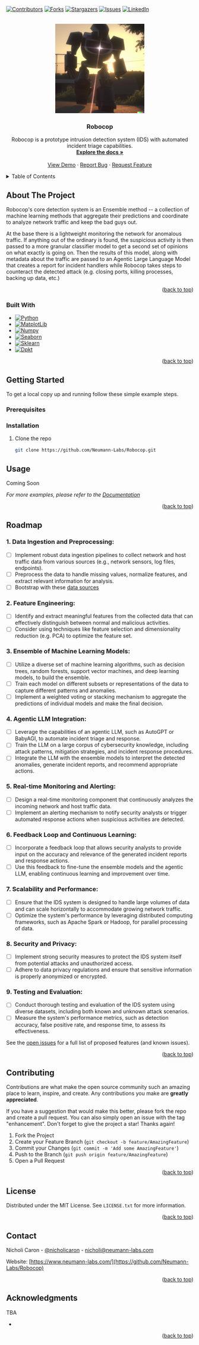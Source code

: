 <a name="readme-top"></a>

<!-- PROJECT SHIELDS -->
<!--
*** I'm using markdown "reference style" links for readability.
*** Reference links are enclosed in brackets [ ] instead of parentheses ( ).
*** See the bottom of this document for the declaration of the reference variables
*** for contributors-url, forks-url, etc. This is an optional, concise syntax you may use.
*** https://www.markdownguide.org/basic-syntax/#reference-style-links
-->
[![Contributors][contributors-shield]][contributors-url]
[![Forks][forks-shield]][forks-url]
[![Stargazers][stars-shield]][stars-url]
[![Issues][issues-shield]][issues-url]
[![LinkedIn][linkedin-shield]][linkedin-url]



<!-- PROJECT LOGO -->
<br />
<div align="center">
  <a href="https://github.com/Neumann-Labs/Robocop">
    <img src="images/logo.png" alt="Logo" width="240" height="240">
  </a>

<h3 align="center">Robocop</h3>

  <p align="center">
Robocop is a prototype intrusion detection system (IDS) with automated incident
triage capabilities. 
<br />
    <a href="https://github.com/Neumann-Labs/Robocop"><strong>Explore the docs »</strong></a>
    <br />
    <br />
    <a href="https://github.com/Neumann-Labs/Robocop">View Demo</a>
    ·
    <a href="https://github.com/Neumann-Labs/Robocop/issues/new?labels=bug&template=bug-report---.md">Report Bug</a>
    ·
    <a href="https://github.com/Neumann-Labs/Robocop/issues/new?labels=enhancement&template=feature-request---.md">Request Feature</a>
  </p>
</div>



<!-- TABLE OF CONTENTS -->
<details>
  <summary>Table of Contents</summary>
  <ol>
    <li>
      <a href="#about-the-project">About The Project</a>
      <ul>
        <li><a href="#built-with">Built With</a></li>
      </ul>
    </li>
    <li>
      <a href="#getting-started">Getting Started</a>
      <ul>
        <li><a href="#prerequisites">Prerequisites</a></li>
        <li><a href="#installation">Installation</a></li>
      </ul>
    </li>
    <li><a href="#usage">Usage</a></li>
    <li><a href="#roadmap">Roadmap</a></li>
    <li><a href="#contributing">Contributing</a></li>
    <li><a href="#license">License</a></li>
    <li><a href="#contact">Contact</a></li>
    <li><a href="#acknowledgments">Acknowledgments</a></li>
  </ol>
</details>



<!-- ABOUT THE PROJECT -->
## About The Project

Robocop's core detection system is an Ensemble method -- a collection of machine 
learning methods that aggregate their predictions and coordinate to
analyze network traffic and keep the bad guys out. 

At the base there is a lightweight monitoring the network for anomalous traffic. If anything out of the ordinary is found, the suspicious activity is then passed to a more granular classifier model to get a second set of opinions on what exactly is going on. Then the results of this model, along with metadata about the traffic are passed to an Agentic Large Language Model that creates a report for incident handlers while Robocop takes steps to counteract the detected attack (e.g. closing ports, killing processes, backing up data, etc.)

<p align="right">(<a href="#readme-top">back to top</a>)</p>



### Built With

* [![Python][python]][python-url]
* [![MatplotLib][matplotlib]][matplotlib-url]
* [![Numpy][numpy]][numpy-url]
* [![Seaborn][seaborn]][seaborn-url]
* [![Sklearn][sklearn]][sklearn-url]
* [![Dpkt][dpkt]][dpkt-url]

<p align="right">(<a href="#readme-top">back to top</a>)</p>



<!-- GETTING STARTED -->
## Getting Started

To get a local copy up and running follow these simple example steps.

### Prerequisites

### Installation

1. Clone the repo
   ```sh
   git clone https://github.com/Neumann-Labs/Robocop.git
   ```
   <!-- USAGE EXAMPLES -->
## Usage

Coming Soon

 _For more examples, please refer to the [Documentation](https://neumann-labs.com/Robocop)_ 

<p align="right">(<a href="#readme-top">back to top</a>)</p>



<!-- ROADMAP -->
## Roadmap

### 1. Data Ingestion and Preprocessing:
- [ ] Implement robust data ingestion pipelines to collect network and host traffic data from various sources (e.g., network sensors, log files, endpoints).
- [ ] Preprocess the data to handle missing values, normalize features, and extract relevant information for analysis.
- [ ] Bootstrap with these [data sources](https://github.com/nicholicaron/robocop/blob/main/data.md)
### 2. Feature Engineering:
- [ ] Identify and extract meaningful features from the collected data that can effectively distinguish between normal and malicious activities.
- [ ] Consider using techniques like feature selection and dimensionality reduction (e.g. PCA) to optimize the feature set.
### 3. Ensemble of Machine Learning Models:
- [ ] Utilize a diverse set of machine learning algorithms, such as decision trees, random forests, support vector machines, and deep learning models, to build the ensemble.
- [ ] Train each model on different subsets or representations of the data to capture different patterns and anomalies.
- [ ] Implement a weighted voting or stacking mechanism to aggregate the predictions of individual models and make the final decision.
### 4. Agentic LLM Integration:
- [ ] Leverage the capabilities of an agentic LLM, such as AutoGPT or BabyAGI, to automate incident triage and response.
- [ ] Train the LLM on a large corpus of cybersecurity knowledge, including attack patterns, mitigation strategies, and incident response procedures.
- [ ] Integrate the LLM with the ensemble models to interpret the detected anomalies, generate incident reports, and recommend appropriate actions.
### 5. Real-time Monitoring and Alerting:
- [ ] Design a real-time monitoring component that continuously analyzes the incoming network and host traffic data.
- [ ] Implement an alerting mechanism to notify security analysts or trigger automated response actions when suspicious activities are detected.
### 6. Feedback Loop and Continuous Learning:
- [ ] Incorporate a feedback loop that allows security analysts to provide input on the accuracy and relevance of the generated incident reports and response actions.
- [ ] Use this feedback to fine-tune the ensemble models and the agentic LLM, enabling continuous learning and improvement over time.
### 7. Scalability and Performance:
- [ ] Ensure that the IDS system is designed to handle large volumes of data and can scale horizontally to accommodate growing network traffic.
- [ ] Optimize the system's performance by leveraging distributed computing frameworks, such as Apache Spark or Hadoop, for parallel processing of data.
### 8. Security and Privacy:
- [ ] Implement strong security measures to protect the IDS system itself from potential attacks and unauthorized access.
- [ ] Adhere to data privacy regulations and ensure that sensitive information is properly anonymized or encrypted.
### 9. Testing and Evaluation:
- [ ] Conduct thorough testing and evaluation of the IDS system using diverse datasets, including both known and unknown attack scenarios.
- [ ] Measure the system's performance metrics, such as detection accuracy, false positive rate, and response time, to assess its effectiveness.

See the [open issues](https://github.com/Neumann-Labs/Robocop/issues) for a full list of proposed features (and known issues).

<p align="right">(<a href="#readme-top">back to top</a>)</p>

<!-- CONTRIBUTING -->
## Contributing

Contributions are what make the open source community such an amazing place to learn, inspire, and create. Any contributions you make are **greatly appreciated**.

If you have a suggestion that would make this better, please fork the repo and create a pull request. You can also simply open an issue with the tag "enhancement".
Don't forget to give the project a star! Thanks again!

1. Fork the Project
2. Create your Feature Branch (`git checkout -b feature/AmazingFeature`)
3. Commit your Changes (`git commit -m 'Add some AmazingFeature'`)
4. Push to the Branch (`git push origin feature/AmazingFeature`)
5. Open a Pull Request

<p align="right">(<a href="#readme-top">back to top</a>)</p>



<!-- LICENSE -->
## License 

Distributed under the MIT License. See `LICENSE.txt` for more information.

<p align="right">(<a href="#readme-top">back to top</a>)</p>





<!-- CONTACT -->
## Contact

Nicholi Caron - [@nicholicaron](https://twitter.com/nicholicaron) - nicholi@neumann-labs.com

Website: [https://www.neumann-labs.com/](https://github.com/Neumann-Labs/Robocop)

<p align="right">(<a href="#readme-top">back to top</a>)</p>



<!-- ACKNOWLEDGMENTS -->
## Acknowledgments
TBA
* []()

<p align="right">(<a href="#readme-top">back to top</a>)</p>



<!-- MARKDOWN LINKS & IMAGES -->
<!-- https://www.markdownguide.org/basic-syntax/#reference-style-links -->
[contributors-shield]: https://img.shields.io/github/contributors/Neumann-Labs/Robocop.svg?style=for-the-badge
[contributors-url]: https://github.com/Neumann-Labs/Robocop/graphs/contributors
[forks-shield]: https://img.shields.io/github/forks/Neumann-Labs/Robocop.svg?style=for-the-badge
[forks-url]: https://github.com/Neumann-Labs/Robocop/network/members
[stars-shield]: https://img.shields.io/github/stars/Neumann-Labs/Robocop.svg?style=for-the-badge
[stars-url]: https://github.com/Neumann-Labs/Robocop/stargazers
[issues-shield]: https://img.shields.io/github/issues/Neumann-Labs/Robocop.svg?style=for-the-badge
[issues-url]: https://github.com/Neumann-Labs/Robocop/issues
[license-shield]: https://img.shields.io/github/license/othneildrew/Best-README-Template.svg?style=for-the-badge 
[licnse-url]: https://github.com/othneildrew/Best-README-Template/blob/master/LICENSE.txt
[linkedin-shield]: https://img.shields.io/badge/-LinkedIn-black.svg?style=for-the-badge&logo=linkedin&colorB=555
[linkedin-url]: https://linkedin.com/in/nicholicaron
[product-screenshot]: images/screenshot.png
[python]: https://img.shields.io/badge/Python-3776AB?style=for-the-badge&logo=python&logoColor=white
[python-url]: https://www.python.org/
[matplotlib]: https://img.shields.io/badge/Matplotlib-%23ffffff.svg?style=for-the-badge&logo=Matplotlib&logoColor=black
[matplotlib-url]: https://matplotlib.org/
[numpy]: https://img.shields.io/badge/numpy-%23013243.svg?style=for-the-badge&logo=numpy&logoColor=white
[numpy-url]: https://numpy.org/
[seaborn]: https://img.shields.io/badge/seaborn-teal
[seaborn-url]: https://seaborn.pydata.org/
[sklearn]: https://img.shields.io/badge/scikit--learn-%23F7931E.svg?style=for-the-badge&logo=scikit-learn&logoColor=white
[sklearn-url]: https://scikit-learn.org/stable/index.html
[dpkt]: https://img.shields.io/badge/dpkt-orange
[dpkt-url]: https://github.com/kbandla/dpkt
